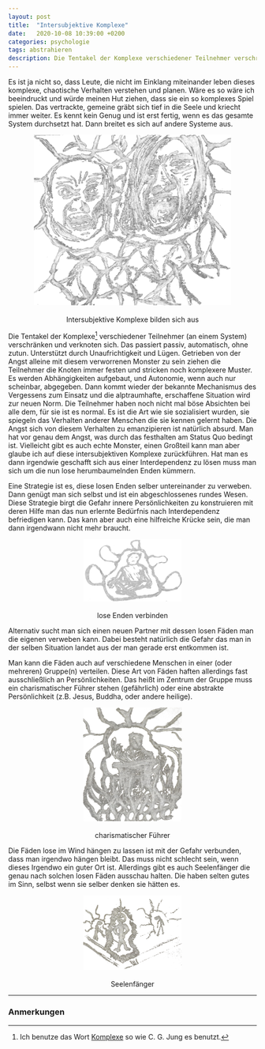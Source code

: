 ```yaml
---
layout: post
title:  "Intersubjektive Komplexe"
date:   2020-10-08 10:39:00 +0200
categories: psychologie
tags: abstrahieren
description: Die Tentakel der Komplexe verschiedener Teilnehmer verschränken und verknoten sich.
---
```


Es ist ja nicht so, dass Leute, die nicht im Einklang miteinander leben dieses komplexe, chaotische Verhalten verstehen und planen. Wäre es so wäre ich beeindruckt und würde meinen Hut ziehen, dass sie ein so komplexes Spiel spielen. 
Das vertrackte, gemeine gräbt sich tief in die Seele und kriecht immer weiter. Es kennt kein Genug und ist erst fertig, wenn es das gesamte System durchsetzt hat. Dann breitet es sich auf andere Systeme aus. 

<figure>
  <img class="marginauto" src='/assets/images/intersubjektive_komplexe.png' width="400" style="background:none ; border:none; box-shadow:none"/>
  <figcaption>Intersubjektive Komplexe bilden sich aus</figcaption>
</figure> 

<style>
.marginauto {
    margin: 10px auto 20px;
    display: block;
}
figcaption {
  text-align: center;
}
</style>

Die Tentakel der Komplexe[^1] verschiedener Teilnehmer (an einem System) verschränken und verknoten sich. Das passiert passiv, automatisch, ohne zutun. Unterstützt durch Unaufrichtigkeit und Lügen. Getrieben von der Angst alleine mit diesem verworrenen Monster zu sein ziehen die Teilnehmer die Knoten immer festen und stricken noch komplexere Muster. Es werden Abhängigkeiten aufgebaut, und Autonomie, wenn auch nur scheinbar, abgegeben.
Dann kommt wieder der bekannte Mechanismus des Vergessens zum Einsatz und die alptraumhafte, erschaffene Situation wird zur neuen Norm. Die Teilnehmer haben noch nicht mal böse Absichten bei alle dem, für sie ist es normal. Es ist die Art wie sie sozialisiert wurden, sie spiegeln das Verhalten anderer Menschen die sie kennen gelernt haben.
Die Angst sich von diesem Verhalten zu emanzipieren ist natürlich absurd. Man hat vor genau dem Angst, was durch das festhalten am Status Quo bedingt ist. Vielleicht gibt es auch echte Monster, einen Großteil kann man aber glaube ich auf diese intersubjektiven Komplexe zurückführen.
Hat man es dann irgendwie geschafft sich aus einer Interdependenz zu lösen muss man sich um die nun lose herumbaumelnden Enden kümmern. 

Eine Strategie ist es, diese losen Enden selber untereinander zu verweben. Dann genügt man sich selbst und ist ein abgeschlossenes rundes Wesen. Diese Strategie birgt die Gefahr innere Persönlichkeiten zu konstruieren mit deren Hilfe man das nun erlernte Bedürfnis nach Interdependenz befriedigen kann. Das kann aber auch eine hilfreiche Krücke sein, die man dann irgendwann nicht mehr braucht. 
<figure>
  <img class="marginauto" src='/assets/images/closingloops.png' width="200" style="background:none ; border:none; box-shadow:none"/>
  <figcaption>lose Enden verbinden</figcaption>
</figure> 

Alternativ sucht man sich einen neuen Partner mit dessen losen Fäden man die eigenen verweben kann. Dabei besteht natürlich die Gefahr das man in der selben Situation landet aus der man gerade erst entkommen ist. 

Man kann die Fäden auch auf verschiedene Menschen in einer (oder mehreren) Gruppe(n) verteilen. Diese Art von Fäden haften allerdings fast ausschließlich an Persönlichkeiten. Das heißt im Zentrum der Gruppe muss ein charismatischer Führer stehen (gefährlich) oder eine abstrakte Persönlichkeit (z.B. Jesus, Buddha, oder andere heilige).
<figure>
  <img class="marginauto" src='/assets/images/charismaticleader.png' width="200" style="background:none ; border:none; box-shadow:none"/>
  <figcaption>charismatischer Führer</figcaption>
</figure> 

Die Fäden lose im Wind hängen zu lassen ist mit der Gefahr verbunden, dass man irgendwo hängen bleibt. Das muss nicht schlecht sein, wenn dieses Irgendwo ein guter Ort ist. Allerdings gibt es auch Seelenfänger die genau nach solchen losen Fäden ausschau halten. Die haben selten gutes im Sinn, selbst wenn sie selber denken sie hätten es.
<figure>
  <img class="marginauto" src='/assets/images/seelenfaenger.png' width="200" style="background:none ; border:none; box-shadow:none"/>
  <figcaption>Seelenfänger</figcaption>
</figure> 



[^1]: Ich benutze das Wort [Komplexe](https://de.wikipedia.org/wiki/Komplex_(Psychologie) "Komplexe") so wie C. G. Jung es benutzt.

------------------------
### Anmerkungen





